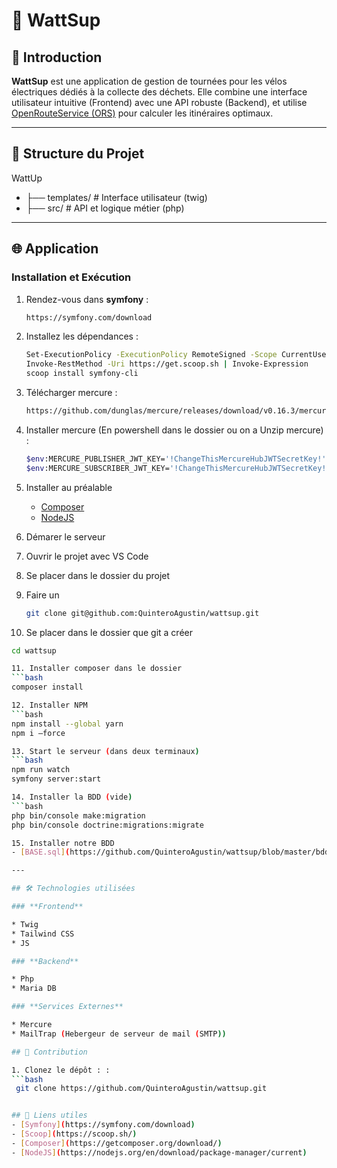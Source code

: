 # 🤙 WattSup

## 🚀 Introduction

**WattSup** est une application de gestion de tournées pour les vélos électriques dédiés à la collecte des déchets. Elle combine une interface utilisateur intuitive (Frontend) avec une API robuste (Backend), et utilise [OpenRouteService (ORS)](https://openrouteservice.org/) pour calculer les itinéraires optimaux.

---

## 📂 Structure du Projet

WattUp
* ├── templates/ # Interface utilisateur (twig) 
* ├── src/ # API et logique métier (php) 

---

## 🌐 Application

### **Installation et Exécution**

1. Rendez-vous dans **symfony** :
   ```bash
   https://symfony.com/download

2. Installez les dépendances :
   ```bash
   Set-ExecutionPolicy -ExecutionPolicy RemoteSigned -Scope CurrentUser
   Invoke-RestMethod -Uri https://get.scoop.sh | Invoke-Expression
   scoop install symfony-cli

3. Télécharger mercure :
   ```bash
   https://github.com/dunglas/mercure/releases/download/v0.16.3/mercure_Windows_x86_64.zip

4. Installer mercure (En powershell dans le dossier ou on a Unzip mercure) :
   ```bash
   $env:MERCURE_PUBLISHER_JWT_KEY='!ChangeThisMercureHubJWTSecretKey!'; 
   $env:MERCURE_SUBSCRIBER_JWT_KEY='!ChangeThisMercureHubJWTSecretKey!'; .\mercure.exe run --config dev.Caddyfile

5. Installer au préalable
   - [Composer](https://getcomposer.org/download/)
   - [NodeJS](https://nodejs.org/en/download/package-manager/current)

6. Démarer le serveur

7. Ouvrir le projet avec VS Code

8. Se placer dans le dossier du projet

9. Faire un 
   ```bash
   git clone git@github.com:QuinteroAgustin/wattsup.git

10. Se placer dans le dossier que git a créer
   ```bash
   cd wattsup

11. Installer composer dans le dossier
   ```bash
   composer install

12. Installer NPM
   ```bash
   npm install --global yarn
   npm i –force

13. Start le serveur (dans deux terminaux)
   ```bash
   npm run watch
   symfony server:start

14. Installer la BDD (vide)
   ```bash
   php bin/console make:migration
   php bin/console doctrine:migrations:migrate

15. Installer notre BDD
   - [BASE.sql](https://github.com/QuinteroAgustin/wattsup/blob/master/bdd/base.sql)

---

## 🛠️ Technologies utilisées

### **Frontend**

* Twig
* Tailwind CSS
* JS

### **Backend**

* Php
* Maria DB

### **Services Externes**

* Mercure
* MailTrap (Hebergeur de serveur de mail (SMTP))

## 🌟 Contribution

1. Clonez le dépôt : :
   ```bash
    git clone https://github.com/QuinteroAgustin/wattsup.git


## 🔗 Liens utiles
- [Symfony](https://symfony.com/download)
- [Scoop](https://scoop.sh/)
- [Composer](https://getcomposer.org/download/)
- [NodeJS](https://nodejs.org/en/download/package-manager/current)

